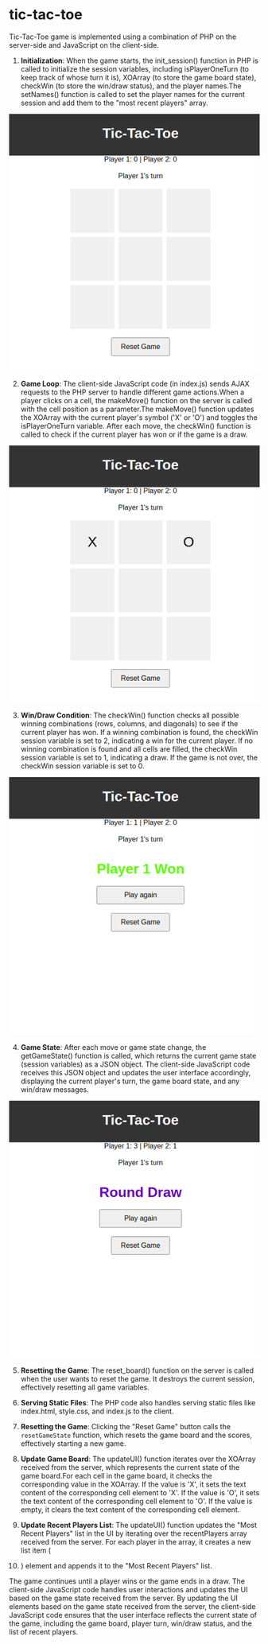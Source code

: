 # tic-tac-toe
Tic-Tac-Toe game is implemented using a combination of PHP on the server-side and JavaScript on the client-side.

1. **Initialization**: When the game starts, the init_session() function in PHP is called to initialize the session variables, including isPlayerOneTurn (to keep track of whose turn it is), XOArray (to store the game board state), checkWin (to store the win/draw status), and the player names.The setNames() function is called to set the player names for the current session and add them to the "most recent players" array.

![alt text](docs/images/Initialize.png)


2. **Game Loop**: The client-side JavaScript code (in index.js) sends AJAX requests to the PHP server to handle different game actions.When a player clicks on a cell, the makeMove() function on the server is called with the cell position as a parameter.The makeMove() function updates the XOArray with the current player's symbol ('X' or 'O') and toggles the isPlayerOneTurn variable. After each move, the checkWin() function is called to check if the current player has won or if the game is a draw.

![alt text](docs/images/Gameplay.png)


3. **Win/Draw Condition**: The checkWin() function checks all possible winning combinations (rows, columns, and diagonals) to see if the current player has won. If a winning combination is found, the checkWin session variable is set to 2, indicating a win for the current player. If no winning combination is found and all cells are filled, the checkWin session variable is set to 1, indicating a draw. If the game is not over, the 
checkWin session variable is set to 0.

![alt text](docs/images/Win.png)


4. **Game State**: After each move or game state change, the getGameState() function is called, which returns the current game state (session variables) as a JSON object. The client-side JavaScript code receives this JSON object and updates the user interface accordingly, displaying the current player's turn, the game board state, and any win/draw messages.

![alt text](docs/images/Draw.png)


5. **Resetting the Game**: The reset_board() function on the server is called when the user wants to reset the game. It destroys the current session, effectively resetting all game variables.
   
6. **Serving Static Files**: The PHP code also handles serving static files like index.html, style.css, and index.js to the client.

8. **Resetting the Game**: Clicking the "Reset Game" button calls the `resetGameState` function, which resets the game board and the scores, effectively starting a new game.

9. **Update Game Board**: The updateUI() function iterates over the XOArray received from the server, which represents the current state of the game board.For each cell in the game board, it checks the corresponding value in the XOArray. If the value is 'X', it sets the text content of the corresponding cell element to 'X'. If the value is 'O', it sets the text content of the corresponding cell element to 'O'. If the value is empty, it clears the text content of the corresponding cell element.

10. **Update Recent Players List**: The updateUI() function updates the "Most Recent Players" list in the UI by iterating over the recentPlayers array received from the server. For each player in the array, it creates a new list item (<li>) element and appends it to the "Most Recent Players" list.

The game continues until a player wins or the game ends in a draw. The client-side JavaScript code handles user interactions and updates the UI based on the game state received from the server.
By updating the UI elements based on the game state received from the server, the client-side JavaScript code ensures that the user interface reflects the current state of the game, including the game board, player turn, win/draw status, and the list of recent players.
